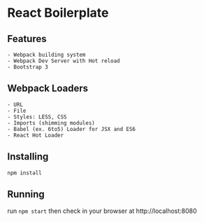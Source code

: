 # React Boilerplate

## Features
    - Webpack building system
    - Webpack Dev Server with Hot reload
    - Bootstrap 3

## Webpack Loaders
    - URL
    - File
    - Styles: LESS, CSS
    - Imports (shimming modules)
    - Babel (ex. 6to5) Loader for JSX and ES6
    - React Hot Loader

## Installing
`npm install`

## Running
run `npm start` then check in your browser at http://localhost:8080
